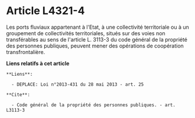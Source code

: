 # Article L4321-4

Les ports fluviaux appartenant à l'Etat, à une collectivité territoriale ou à un groupement de collectivités territoriales,
situés sur des voies non transférables au sens de l'article L. 3113-3 du code général de la propriété des personnes
publiques, peuvent mener des opérations de coopération transfrontalière.

**Liens relatifs à cet article**

	**Liens**:

	  - DEPLACE: Loi n°2013-431 du 28 mai 2013 - art. 25

	**Cite**:

	  - Code général de la propriété des personnes publiques. - art. L3113-3
